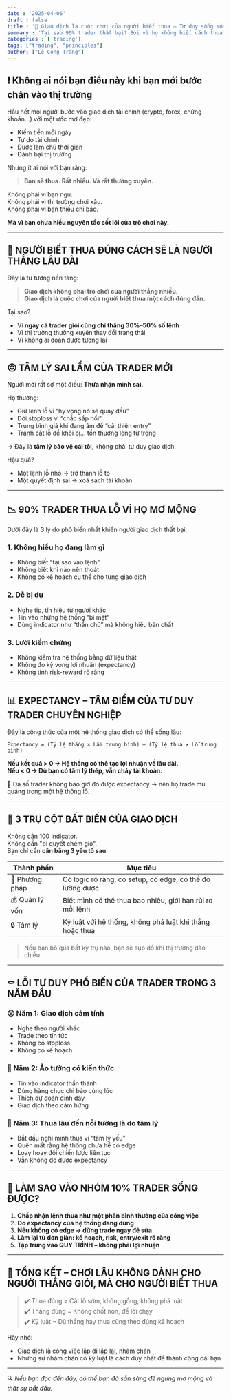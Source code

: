 ```yaml
---
date : '2025-04-06'
draft : false
title : '🎯 Giao dịch là cuộc chơi của người biết thua – Tư duy sống sót trong trading'
summary : 'Tại sao 90% trader thất bại? Bởi vì họ không biết cách thua đúng. Bài viết này phân tích bản chất thật sự của trading và cách để vào nhóm 10% thắng dài hạn.'
categories : ['trading']
tags: ["trading", "principles"]
author: ["Lê Công Tráng"]
---
```


## ❗ Không ai nói bạn điều này khi bạn mới bước chân vào thị trường

Hầu hết mọi người bước vào giao dịch tài chính (crypto, forex, chứng khoán...) với một ước mơ đẹp:  

- Kiếm tiền mỗi ngày  
- Tự do tài chính  
- Được làm chủ thời gian  
- Đánh bại thị trường

Nhưng ít ai nói với bạn rằng:

> **Bạn sẽ thua. Rất nhiều. Và rất thường xuyên.**

Không phải vì bạn ngu.  
Không phải vì thị trường chơi xấu.  
Không phải vì bạn thiếu chỉ báo.  

**Mà vì bạn chưa hiểu nguyên tắc cốt lõi của trò chơi này.**

---

## 🧠 NGƯỜI BIẾT THUA ĐÚNG CÁCH SẼ LÀ NGƯỜI THẮNG LÂU DÀI

Đây là tư tưởng nền tảng:  
> **Giao dịch không phải trò chơi của người thắng nhiều.  
> Giao dịch là cuộc chơi của người biết thua một cách đúng đắn.**

Tại sao?

- Vì **ngay cả trader giỏi cũng chỉ thắng 30%–50% số lệnh**
- Vì thị trường thường xuyên thay đổi trạng thái
- Vì không ai đoán được tương lai

---

## 😖 TÂM LÝ SAI LẦM CỦA TRADER MỚI

Người mới rất sợ một điều: **Thừa nhận mình sai.**

Họ thường:

- Giữ lệnh lỗ vì “hy vọng nó sẽ quay đầu”
- Dời stoploss vì “chắc sắp hồi”
- Trung bình giá khi đang âm để “cải thiện entry”
- Tránh cắt lỗ để khỏi bị... tổn thương lòng tự trọng

→ Đây là **tâm lý bảo vệ cái tôi**, không phải tư duy giao dịch.

Hậu quả?  

- Một lệnh lỗ nhỏ → trở thành lỗ to  
- Một quyết định sai → xoá sạch tài khoản

---

## 📉 90% TRADER THUA LỖ VÌ HỌ MƠ MỘNG

Dưới đây là 3 lý do phổ biến nhất khiến người giao dịch thất bại:

### 1. **Không hiểu họ đang làm gì**

- Không biết "tại sao vào lệnh"
- Không biết khi nào nên thoát
- Không có kế hoạch cụ thể cho từng giao dịch

### 2. **Dễ bị dụ**

- Nghe tip, tín hiệu từ người khác
- Tin vào những hệ thống “bí mật”
- Dùng indicator như “thần chú” mà không hiểu bản chất

### 3. **Lười kiểm chứng**

- Không kiểm tra hệ thống bằng dữ liệu thật
- Không đo kỳ vọng lợi nhuận (expectancy)
- Không tính risk-reward rõ ràng

---

## 📊 EXPECTANCY – TÂM ĐIỂM CỦA TƯ DUY TRADER CHUYÊN NGHIỆP

Đây là công thức của một hệ thống giao dịch có thể sống lâu:

```text
Expectancy = (Tỷ lệ thắng × Lãi trung bình) – (Tỷ lệ thua × Lỗ trung bình)
```

**Nếu kết quả > 0 → Hệ thống có thể tạo lợi nhuận về lâu dài.**  
**Nếu < 0 → Dù bạn có tâm lý thép, vẫn cháy tài khoản.**

🧪 Đa số trader không bao giờ đo được expectancy → nên họ trade mù quáng trong một hệ thống lỗ.

---

## 🧱 3 TRỤ CỘT BẤT BIẾN CỦA GIAO DỊCH

Không cần 100 indicator.  
Không cần "bí quyết chém gió".  
Bạn chỉ cần **cân bằng 3 yếu tố sau**:

| Thành phần    | Mục tiêu                                                  |
| ------------- | --------------------------------------------------------- |
| 🧠 Phương pháp | Có logic rõ ràng, có setup, có edge, có thể đo lường được |
| 💰 Quản lý vốn | Biết mình có thể thua bao nhiêu, giới hạn rủi ro mỗi lệnh |
| 🔒 Tâm lý      | Kỷ luật với hệ thống, không phá luật khi thắng hoặc thua  |

> Nếu bạn bỏ qua bất kỳ trụ nào, bạn sẽ sụp đổ khi thị trường đảo chiều.

---

## ⚰️ LỖI TƯ DUY PHỔ BIẾN CỦA TRADER TRONG 3 NĂM ĐẦU

### 😵 Năm 1: Giao dịch cảm tính

- Nghe theo người khác
- Trade theo tin tức
- Không có stoploss
- Không có kế hoạch

### 🤔 Năm 2: Ảo tưởng có kiến thức

- Tin vào indicator thần thánh
- Dùng hàng chục chỉ báo cùng lúc
- Thích dự đoán đỉnh đáy
- Giao dịch theo cảm hứng

### 🧨 Năm 3: Thua lâu đến nỗi tưởng là do tâm lý

- Bắt đầu nghĩ mình thua vì “tâm lý yếu”
- Quên mất rằng hệ thống chưa hề có edge
- Loay hoay đổi chiến lược liên tục
- Vẫn không đo được expectancy

---

## 🚀 LÀM SAO VÀO NHÓM 10% TRADER SỐNG ĐƯỢC?

1. **Chấp nhận lệnh thua như một phần bình thường của công việc**
2. **Đo expectancy của hệ thống đang dùng**
3. **Nếu không có edge → dừng trade ngay để sửa**
4. **Làm lại từ đơn giản: kế hoạch, risk, entry/exit rõ ràng**
5. **Tập trung vào QUY TRÌNH – không phải lợi nhuận**

---

## 🎯 TỔNG KẾT – CHƠI LÂU KHÔNG DÀNH CHO NGƯỜI THẮNG GIỎI, MÀ CHO NGƯỜI BIẾT THUA

> ✔️ Thua đúng = Cắt lỗ sớm, không gồng, không phá luật  
> ✔️ Thắng đúng = Không chốt non, để lời chạy  
> ✔️ Kỷ luật = Dù thắng hay thua cũng theo đúng kế hoạch  

Hãy nhớ:

- Giao dịch là công việc lặp đi lặp lại, nhàm chán
- Nhưng sự nhàm chán có kỷ luật là cách duy nhất để thành công dài hạn

---

🔍 *Nếu bạn đọc đến đây, có thể bạn đã sẵn sàng để ngưng mơ mộng và thật sự bắt đầu.*
